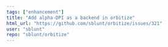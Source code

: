 ```yaml
---
tags: ["enhancement"]
title: "Add alpha-DPI as a backend in orbitize"
html_url: "https://github.com/sblunt/orbitize/issues/321"
user: "sblunt"
repo: "sblunt/orbitize"
---
```


